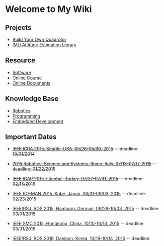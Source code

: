 # Welcome to My Wiki


## Projects

* [Build Your Own Quadrotor](./Projects/Build-Your-Own-Quadrotor)
* [IMU Attitude Estimation Library](./Projects/IMU-Attitude-Estimation-Library)

## Resource

* [Software](./Resource/Software)
* [Online Course](./Resource/Online-Course)
* [Online Documents](./Resource/Online-Documents)

## Knowledge Base

* [Robotics](./Knowledge-Base/Robotics)
* [Programming](./Knowledge-Base/Programming)
* [Embedded Development](./Knowledge-Base/Embedded-Development)

## Important Dates

* <del>[IEEE ICRA 2015, Seattle, USA, 05/26-05/30, 2015](http://icra2015.org/) -- deadline: 10/01/2014</del>

* <del>[2015 Robotics: Science and Systems, Rome, Italy, 07/13-07/17, 2015](http://www.roboticsconference.org/) -- deadline: 01/22/2015</del>

* <del>[IEEE ICAR 2015, Istanbul, Turkey, 07/27-07/31, 2015](http://www.icar2015.org/icar2015_home-1.1.1.html) -- deadline: 02/15/2015</del>

* [IEEE RO-MAN 2015, Kobe, Japan, 08/31-09/03, 2015](http://www.ro-man2015.org/) -- deadline: 02/23/2015

* [IEEE/RSJ IROS 2015, Hamburg, German, 09/28-10/03, 2015](http://www.iros2015.org/) -- deadline: 03/01/2015

* [IEEE SMC 2015, Hongkong, China, 10/10-10/13, 2015](http://www.smc2015.org/) -- deadline: 03/31/2015

* [IEEE/RSJ IROS 2016, Daejeon, Korea, 10/19-10/14, 2016]() -- deadline: 

